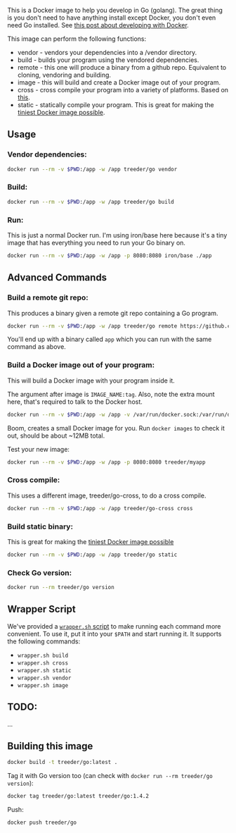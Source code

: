 
This is a Docker image to help you develop in Go (golang). The great thing is you don't need
to have anything install except Docker, you don't even need Go installed. See [this post about developing with Docker](https://medium.com/iron-io-blog/why-and-how-to-use-docker-for-development-a156c1de3b24).

This image can perform the following functions:

* vendor - vendors your dependencies into a /vendor directory.  
* build - builds your program using the vendored dependencies.
* remote - this one will produce a binary from a github repo. Equivalent to cloning, vendoring and building.
* image - this will build and create a Docker image out of your program.
* cross - cross compile your program into a variety of platforms. Based on [this](https://medium.com/iron-io-blog/how-to-cross-compile-go-programs-using-docker-beaa102a316d#95d9).
* static - statically compile your program. This is great for making the [tiniest Docker image possible](http://www.iron.io/blog/2015/07/an-easier-way-to-create-tiny-golang-docker-images.html).

## Usage

### Vendor dependencies:

```sh
docker run --rm -v $PWD:/app -w /app treeder/go vendor
```

### Build:

```sh
docker run --rm -v $PWD:/app -w /app treeder/go build
```

### Run:

This is just a normal Docker run. I'm using iron/base here because it's a tiny image that has
everything you need to run your Go binary on.

```sh
docker run --rm -v $PWD:/app -w /app -p 8080:8080 iron/base ./app
```

## Advanced Commands

### Build a remote git repo:

This produces a binary given a remote git repo containing a Go program.

```sh
docker run --rm -v $PWD:/app -w /app treeder/go remote https://github.com/treeder/go-docker.git
```

You'll end up with a binary called `app` which you can run with the same command as above.

### Build a Docker image out of your program:

This will build a Docker image with your program inside it.

The argument after image is `IMAGE_NAME:tag`. Also, note the extra mount here, that's required to talk to the Docker host.

```sh
docker run --rm -v $PWD:/app -w /app -v /var/run/docker.sock:/var/run/docker.sock treeder/go image treeder/myapp:latest
```

Boom, creates a small Docker image for you. Run `docker images` to check it out, should be about ~12MB total.

Test your new image:

```sh
docker run --rm -v $PWD:/app -w /app -p 8080:8080 treeder/myapp
```

### Cross compile:

This uses a different image, treeder/go-cross, to do a cross compile.

```sh
docker run --rm -v $PWD:/app -w /app treeder/go-cross cross
```

### Build static binary:

This is great for making the [tiniest Docker image possible](http://www.iron.io/blog/2015/07/an-easier-way-to-create-tiny-golang-docker-images.html)

```sh
docker run --rm -v $PWD:/app -w /app treeder/go static
```

### Check Go version:

```sh
docker run --rm treeder/go version
```

## Wrapper Script

We've provided a [`wrapper.sh` script](./wrapper.sh) to make running each command
more convenient. To use it, put it into your `$PATH` and start running it.
It supports the following commands:

* `wrapper.sh build`
* `wrapper.sh cross`
* `wrapper.sh static`
* `wrapper.sh vendor`
* `wrapper.sh image`

## TODO:

...

## Building this image

```sh
docker build -t treeder/go:latest .
```

Tag it with Go version too (can check with `docker run --rm treeder/go version`):

```sh
docker tag treeder/go:latest treeder/go:1.4.2
```

Push:

```sh
docker push treeder/go
```

